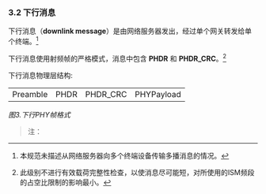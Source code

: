 ### 3.2 下行消息

下行消息（**downlink message**）是由网络服务器发出，经过单个网关转发给单个终端。[^2]

下行消息使用射频帧的严格模式，消息中包含 **PHDR** 和 **PHDR_CRC**。[^3]

下行消息物理层结构:

<table>
   <tr>
      <td>Preamble</td>
      <td>PHDR</td>
      <td>PHDR_CRC</td>
      <td>PHYPayload</td>
   </tr>
</table>

*图3.下行PHY帧格式*

>注：

[^2]: 本规范未描述从网络服务器向多个终端设备传输多播消息的情况。
[^3]: 此级别不进行有效载荷完整性检查，以使消息尽可能短，对所使用的ISM频段的占空比限制的影响最小。


